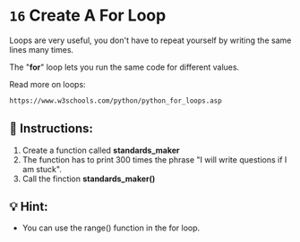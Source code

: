 # `16` Create A For Loop

Loops are very useful, you don't have to repeat yourself by writing the same lines many times.

The "**for**" loop lets you run the same code for different values.

Read more on loops:
```sh
https://www.w3schools.com/python/python_for_loops.asp
```

## 📝 Instructions:

1. Create a function called **standards_maker**
2. The function has to print 300 times the phrase "I will write questions if I am stuck".
3. Call the finction **standards_maker()**

## 💡 Hint:

- You can use the range() function in the for loop.
